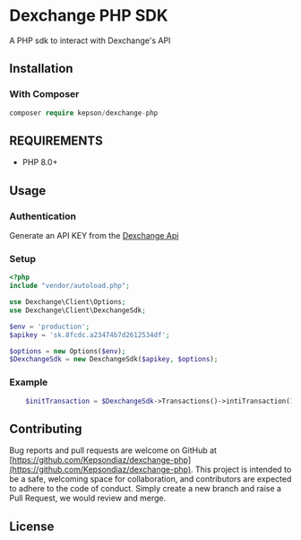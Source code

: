# Dexchange PHP SDK
A PHP sdk to interact with Dexchange's API

## Installation  

### With Composer

```php
composer require kepson/dexchange-php
```

## REQUIREMENTS
- PHP 8.0+

## Usage
### Authentication
Generate an API KEY from the <a href="https://docs-api.dexchange.sn/introduction" target="_blank">Dexchange Api</a>  

### Setup

```php
<?php
include "vendor/autoload.php";

use Dexchange\Client\Options;
use Dexchange\Client\DexchangeSdk;

$env = 'production';
$apikey = 'sk.8fcdc.a23474b7d2612534df';

$options = new Options($env);
$DexchangeSdk = new DexchangeSdk($apikey, $options);
```

### Example

```php
    $initTransaction = $DexchangeSdk->Transactions()->intiTransaction(123, 'callBackUrl', 'externalTransactionId', 'failureUrl', 'number', 'serviceCode', 'successUrl');
``` 

## Contributing

Bug reports and pull requests are welcome on GitHub at [https://github.com/Kepsondiaz/dexchange-php](https://github.com/Kepsondiaz/dexchange-php). This project is intended to be a safe, welcoming space for collaboration, and contributors are expected to adhere to the code of conduct. Simply create a new branch and raise a Pull Request, we would review and merge.

## License
